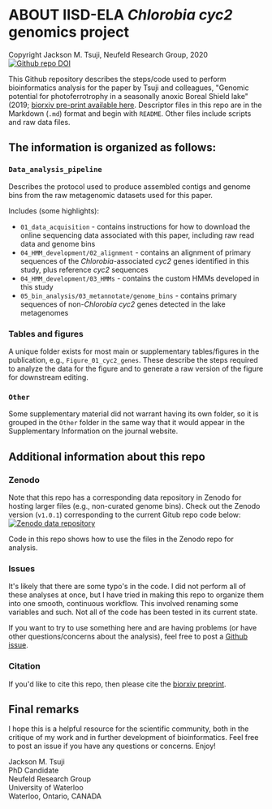 # ABOUT IISD-ELA _Chlorobia_ _cyc2_ genomics project
Copyright Jackson M. Tsuji, Neufeld Research Group, 2020  
[![Github repo DOI](https://zenodo.org/badge/168807016.svg)](https://zenodo.org/badge/latestdoi/168807016)

This Github repository describes the steps/code used to perform bioinformatics analysis for the paper by Tsuji and colleagues, "Genomic potential for photoferrotrophy in a seasonally anoxic Boreal Shield lake" (2019; [biorxiv pre-print available here](https://doi.org/10.1101/653014). Descriptor files in this repo are in the Markdown (`.md`) format and begin with `README`. Other files include scripts and raw data files.

## The information is organized as follows:
### `Data_analysis_pipeline`
Describes the protocol used to produce assembled contigs and genome bins from the raw metagenomic datasets used for this paper.

Includes (some highlights):
- `01_data_acquisition` - contains instructions for how to download the online sequencing data associated with this paper, including raw read data and genome bins
- `04_HMM_development/02_alignment` - contains an alignment of primary sequences of the *Chlorobia*-associated *cyc2* genes identified in this study, plus reference *cyc2* sequences
- `04_HMM_development/03_HMMs` - contains the custom HMMs developed in this study
- `05_bin_analysis/03_metannotate/genome_bins` - contains primary sequences of non-*Chlorobia* *cyc2* genes detected in the lake metagenomes

### Tables and figures
A unique folder exists for most main or supplementary tables/figures in the publication, e.g., `Figure_01_cyc2_genes`. These describe the steps required to analyze the data for the figure and to generate a raw version of the figure for downstream editing.

### `Other`
Some supplementary material did not warrant having its own folder, so it is grouped in the `Other` folder in the same way that it would appear in the Supplementary Information on the journal website.

## Additional information about this repo
### Zenodo
Note that this repo has a corresponding data repository in Zenodo for hosting larger files (e.g., non-curated genome bins). Check out the Zenodo version (`v1.0.1`) corresponding to the current Gitub repo code below:  
[![Zenodo data repository](https://zenodo.org/badge/DOI/10.5281/zenodo.3228469.svg)](http://doi.org/10.5281/zenodo.3228469)

Code in this repo shows how to use the files in the Zenodo repo for analysis.

### Issues
It's likely that there are some typo's in the code. I did not perform all of these analyses at once, but I have tried in making this repo to organize them into one smooth, continuous workflow. This involved renaming some variables and such. Not all of the code has been tested in its current state.

If you want to try to use something here and are having problems (or have other questions/concerns about the analysis), feel free to post a [Github issue](https://github.com/jmtsuji/chlorobia-cyc2-genomics/issues).

### Citation
If you'd like to cite this repo, then please cite the [biorxiv preprint](https://doi.org/10.1101/653014).

## Final remarks
I hope this is a helpful resource for the scientific community, both in the critique of my work and in further development of bioinformatics. Feel free to post an issue if you have any questions or concerns. Enjoy!  


Jackson M. Tsuji  
PhD Candidate  
Neufeld Research Group  
University of Waterloo  
Waterloo, Ontario, CANADA
